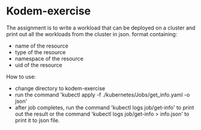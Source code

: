 # Kodem-exercise
The assignment is to write a workload that can be deployed on a cluster and print out all the workloads from the cluster in json. 
format containing:
- name of the resource
- type of the resource
- namespace of the resource
- uid of the resource

How to use:
- change directory to kodem-exercise
- run the command 'kubectl apply -f ./kubernetes/Jobs/get_info.yaml -o json'
- after job completes, run the command 'kubectl logs job/get-info' to print out the result
  or the command 'kubectl logs job/get-info > info.json' to print it to json file.